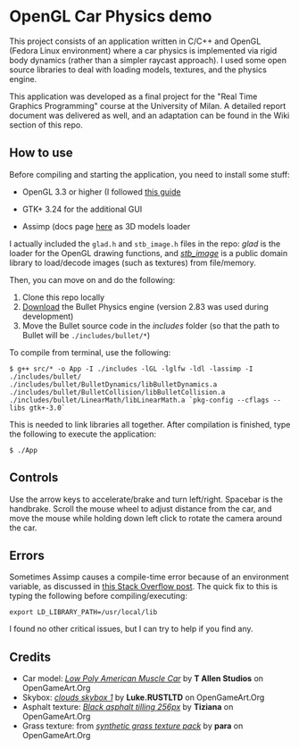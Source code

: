 
# OpenGL Car Physics demo
This project consists of an application written in C/C++ and OpenGL (Fedora Linux environment) where a car physics is implemented via rigid body dynamics (rather than a simpler raycast approach). I used some open source libraries to deal with loading models, textures, and the physics engine.

This application was developed as a final project for the "Real Time Graphics Programming" course at the University of Milan. A detailed report document was delivered as well, and an adaptation can be found in the Wiki section of this repo.

## How to use
Before compiling and starting the application, you need to install some stuff:

- OpenGL 3.3 or higher (I followed [this guide](https://en.wikibooks.org/wiki/OpenGL_Programming/Installation/Linux)

- GTK+ 3.24 for the additional GUI

- Assimp (docs page [here](https://assimp-docs.readthedocs.io/en/latest/) as 3D models loader

I actually included the `glad.h` and `stb_image.h` files in the repo: *glad* is the loader for the OpenGL drawing functions, and *[stb_image](https://github.com/nothings/stb)* is a public domain library to load/decode images (such as textures) from file/memory.

Then, you can move on and do the following:

1. Clone this repo locally
2.  [Download](https://github.com/bulletphysics/bullet3/releases) the Bullet Physics engine (version 2.83 was used during development)
3. Move the Bullet source code in the *includes* folder (so that the path to Bullet will be `./includes/bullet/*`)

To compile from terminal, use the following:

	$ g++ src/* -o App -I ./includes -lGL -lglfw -ldl -lassimp -I ./includes/bullet/ ./includes/bullet/BulletDynamics/libBulletDynamics.a ./includes/bullet/BulletCollision/libBulletCollision.a ./includes/bullet/LinearMath/libLinearMath.a `pkg-config --cflags --libs gtk+-3.0`

This is needed to link libraries all together. After compilation is finished, type the following to execute the application:

	$ ./App

## Controls
Use the arrow keys to accelerate/brake and turn left/right. Spacebar is the handbrake. Scroll the mouse wheel to adjust distance from the car, and move the mouse while holding down left click to rotate the camera around the car.

## Errors
Sometimes Assimp causes a compile-time error because of an environment variable, as discussed in [this Stack Overflow post](https://github.com/assimp/assimp/issues/1412). The quick fix to this is typing the following before compiling/executing:

	export LD_LIBRARY_PATH=/usr/local/lib

I found no other critical issues, but I can try to help if you find any.

## Credits
- Car model: [*Low Poly American Muscle Car*](https://opengameart.org/content/low-poly-american-muscle-car) by **T Allen Studios** on OpenGameArt.Org
- Skybox: [*clouds skybox 1*](https://opengameart.org/content/clouds-skybox-1) by **Luke.RUSTLTD** on OpenGameArt.Org
- Asphalt texture: [*Black asphalt tilling 256px*](https://opengameart.org/content/black-asphalt-tilling-256px) by **Tiziana** on OpenGameArt.Org
- Grass texture: from [*synthetic grass texture pack*](https://opengameart.org/content/synthetic-grass-texture-pack) by **para** on OpenGameArt.Org
